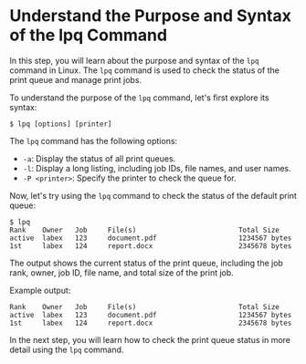 # Understand the Purpose and Syntax of the lpq Command

In this step, you will learn about the purpose and syntax of the `lpq` command in Linux. The `lpq` command is used to check the status of the print queue and manage print jobs.

To understand the purpose of the `lpq` command, let's first explore its syntax:

```
$ lpq [options] [printer]
```

The `lpq` command has the following options:

- `-a`: Display the status of all print queues.
- `-l`: Display a long listing, including job IDs, file names, and user names.
- `-P <printer>`: Specify the printer to check the queue for.

Now, let's try using the `lpq` command to check the status of the default print queue:

```
$ lpq
Rank    Owner   Job     File(s)                         Total Size
active  labex   123     document.pdf                    1234567 bytes
1st     labex   124     report.docx                     2345678 bytes
```

The output shows the current status of the print queue, including the job rank, owner, job ID, file name, and total size of the print job.

Example output:

```
Rank    Owner   Job     File(s)                         Total Size
active  labex   123     document.pdf                    1234567 bytes
1st     labex   124     report.docx                     2345678 bytes
```

In the next step, you will learn how to check the print queue status in more detail using the `lpq` command.
